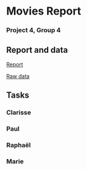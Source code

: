 # Movies Report
### Project 4, Group 4



## Report and data

[Report](https://www.overleaf.com/project/61ba11f384572e4961b64447)


[Raw data](https://www.kaggle.com/marcogdepinto/let-s-discover-more-about-the-olympic-games/data)


## Tasks

### Clarisse


### Paul


### Raphaël



### Marie

